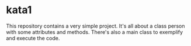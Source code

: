 # kata1
This repository contains a very simple project. 
It's all about a class person with some attributes and methods. 
There's also a main class to exemplify and execute the code.
